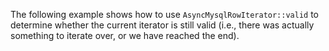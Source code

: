 The following example shows how to use `AsyncMysqlRowIterator::valid` to determine whether the current iterator is still valid (i.e., there was actually something to iterate over, or we have reached the end).
